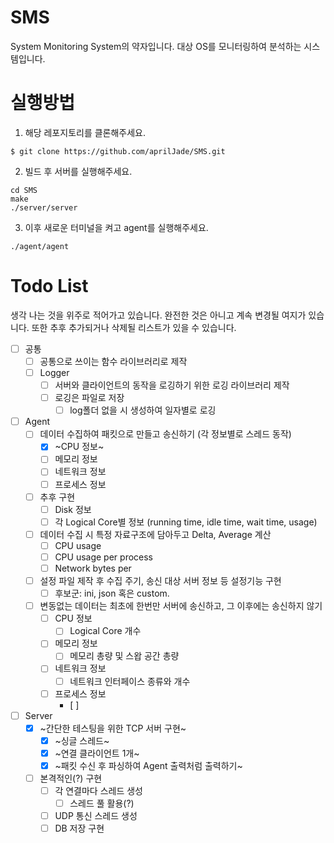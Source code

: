 # SMS
System Monitoring System의 약자입니다. 대상 OS를 모니터링하여 분석하는 시스템입니다.

# 실행방법
1. 해당 레포지토리를 클론해주세요.
 
`$ git clone https://github.com/aprilJade/SMS.git`

2. 빌드 후 서버를 실행해주세요.
```
cd SMS
make
./server/server
```
3. 이후 새로운 터미널을 켜고 agent를 실행해주세요.
```
./agent/agent
```

# Todo List
생각 나는 것을 위주로 적어가고 있습니다. 완전한 것은 아니고 계속 변경될 여지가 있습니다.
또한 추후 추가되거나 삭제될 리스트가 있을 수 있습니다.
- [ ] 공통
  - [ ] 공통으로 쓰이는 함수 라이브러리로 제작
  - [ ] Logger
    - [ ] 서버와 클라이언트의 동작을 로깅하기 위한 로깅 라이브러리 제작
    - [ ] 로깅은 파일로 저장
      - [ ] log폴더 없을 시 생성하여 일자별로 로깅    
- [ ] Agent
  - [ ] 데이터 수집하여 패킷으로 만들고 송신하기 (각 정보별로 스레드 동작)
    - [x] ~CPU 정보~
    - [ ] 메모리 정보
    - [ ] 네트워크 정보
    - [ ] 프로세스 정보
  - [ ] 추후 구현
    - [ ] Disk 정보
    - [ ] 각 Logical Core별 정보 (running time, idle time, wait time, usage)
  - [ ] 데이터 수집 시 특정 자료구조에 담아두고 Delta, Average 계산
    - [ ] CPU usage
    - [ ] CPU usage per process
    - [ ] Network bytes per
  - [ ] 설정 파일 제작 후 수집 주기, 송신 대상 서버 정보 등 설정기능 구현
    - [ ] 후보군: ini, json 혹은 custom.
  - [ ] 변동없는 데이터는 최초에 한번만 서버에 송신하고, 그 이후에는 송신하지 않기
    - [ ] CPU 정보
      - [ ] Logical Core 개수
    - [ ] 메모리 정보
      - [ ] 메모리 총량 및 스왑 공간 총량
    - [ ] 네트워크 정보
      - [ ] 네트워크 인터페이스 종류와 개수
    - [ ] 프로세스 정보
        - [ ] 
- [ ] Server
  - [x] ~간단한 테스팅을 위한 TCP 서버 구현~
    - [x] ~싱글 스레드~
    - [x] ~연결 클라이언트 1개~
    - [x] ~패킷 수신 후 파싱하여 Agent 출력처럼 출력하기~
  - [ ] 본격적인(?) 구현
    - [ ] 각 연결마다 스레드 생성
      - [ ] 스레드 풀 활용(?)
    - [ ] UDP 통신 스레드 생성
    - [ ] DB 저장 구현   